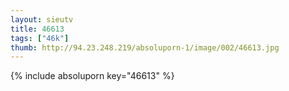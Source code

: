 ```yaml
--- 
layout: sieutv
title: 46613
tags: ["46k"]
thumb: http://94.23.248.219/absoluporn-1/image/002/46613.jpg
---
```

{% include absoluporn key="46613" %} 

